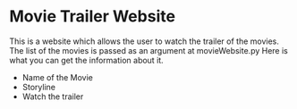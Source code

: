 # Movie Trailer Website

This is a website which allows the user to watch the trailer of the movies.
The list of the movies is passed  as an argument at movieWebsite.py
Here is what you can get the information about it.
  - Name of the Movie
  - Storyline
  - Watch the trailer
